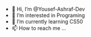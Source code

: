 - 👋 Hi, I’m @Yousef-Ashraf-Dev
- 👀 I’m interested in Programing
- 🌱 I’m currently learning CS50
- 📫 How to reach me ...

<!---
Yousef-Ashraf-Dev/Yousef-Ashraf-Dev is a ✨ special ✨ repository because its `README.md` (this file) appears on your GitHub profile.
You can click the Preview link to take a look at your changes.
--->
